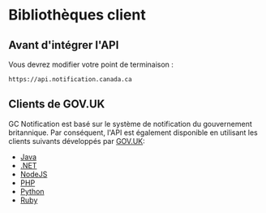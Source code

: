 # Bibliothèques client

## Avant d'intégrer l'API

Vous devrez modifier votre point de terminaison :

```
https://api.notification.canada.ca
```

## Clients de GOV.UK

GC Notification est basé sur le système de notification du gouvernement britannique. Par conséquent, l'API est également disponible en utilisant les clients suivants développés par [GOV.UK](https://www.notifications.service.gov.uk/):

* [Java](https://docs.notifications.service.gov.uk/java.html)
* [.NET](https://docs.notifications.service.gov.uk/net.html)
* [NodeJS](https://docs.notifications.service.gov.uk/node.html)
* [PHP](https://docs.notifications.service.gov.uk/php.html)
* [Python](https://docs.notifications.service.gov.uk/python.html)
* [Ruby](https://docs.notifications.service.gov.uk/ruby.html)
